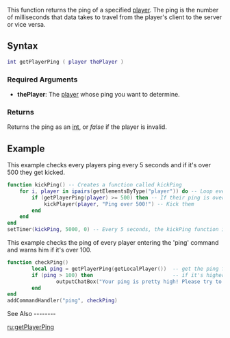 This function returns the ping of a specified [player](/player.md "wikilink"). The ping is the number of milliseconds that data takes to travel from the player's client to the server or vice versa.

Syntax
------

``` lua
int getPlayerPing ( player thePlayer )
```

### Required Arguments

-   **thePlayer**: The [player](/player.md "wikilink") whose ping you want to determine.

### Returns

Returns the ping as an [int](/int.md "wikilink"), or *false* if the player is invalid.

Example
-------

<section name="Server" class="server" show="true">
This example checks every players ping every 5 seconds and if it's over 500 they get kicked.

``` lua
function kickPing() -- Creates a function called kickPing
    for i, player in ipairs(getElementsByType("player")) do -- Loop every player
        if (getPlayerPing(player) >= 500) then -- If their ping is over 500
            kickPlayer(player, "Ping over 500!") -- Kick them
        end
    end
end
setTimer(kickPing, 5000, 0) -- Every 5 seconds, the kickPing function is called.
```

</section>
<section name="Client" class="client" show="true">
This example checks the ping of every player entering the 'ping' command and warns him if it's over 100.

``` lua
function checkPing()
        local ping = getPlayerPing(getLocalPlayer())  -- get the ping from the source element (the player who joined)
        if (ping > 100) then                          -- if it's higher than 100...
                outputChatBox("Your ping is pretty high! Please try to lower it if possible.") -- output a message to the player
        end
end
addCommandHandler("ping", checkPing)
```

</section>
See Also
--------

[ru:getPlayerPing](/ru:getPlayerPing.md "wikilink")
